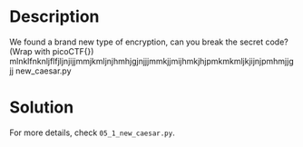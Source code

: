 # Description
We found a brand new type of encryption, can you break the secret code? (Wrap with picoCTF{}) mlnklfnknljflfjljnjijjmmjkmljnjhmhjgjnjjjmmkjjmijhmkjhjpmkmkmljkjijnjpmhmjjgjj new_caesar.py

# Solution
For more details, check `05_1_new_caesar.py`.